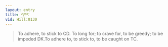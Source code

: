```yaml
---
layout: entry
title: འཁར་
vid: Hill:0130
---
```

> To adhere, to stick to CD. To long for; to crave for, to be greedy; to be impeded DK.To adhere to, to stick to, to be caught on TC.
